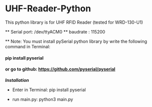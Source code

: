 # UHF-Reader-Python
This python library is for UHF RFID Reader (tested for WRD-130-U1)

** Serial port: /dev/ttyACM0
** baudrate   : 115200

** Note: You must install pySerial python library by write the following command in Terminal:
#### pip install pyserial
#### or go to github: https://github.com/pyserial/pyserial

 ***Installation***

- Enter in Terminal:  pip install pyserial

- run main.py: python3 main.py
